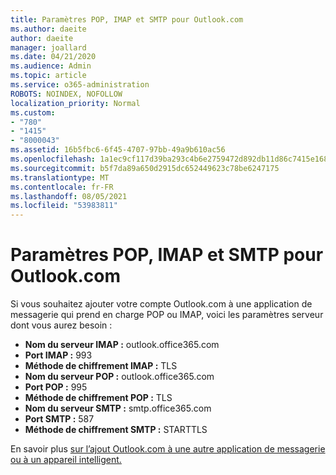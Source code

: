 ```yaml
---
title: Paramètres POP, IMAP et SMTP pour Outlook.com
ms.author: daeite
author: daeite
manager: joallard
ms.date: 04/21/2020
ms.audience: Admin
ms.topic: article
ms.service: o365-administration
ROBOTS: NOINDEX, NOFOLLOW
localization_priority: Normal
ms.custom:
- "780"
- "1415"
- "8000043"
ms.assetid: 16b5fbc6-6f45-4707-97bb-49a9b610ac56
ms.openlocfilehash: 1a1ec9cf117d39ba293c4b6e2759472d892db11d86c7415e1689027aa8a728ba
ms.sourcegitcommit: b5f7da89a650d2915dc652449623c78be6247175
ms.translationtype: MT
ms.contentlocale: fr-FR
ms.lasthandoff: 08/05/2021
ms.locfileid: "53983811"
---
```

# <a name="pop-imap-and-smtp-settings-for-outlookcom"></a>Paramètres POP, IMAP et SMTP pour Outlook.com

Si vous souhaitez ajouter votre compte Outlook.com à une application de messagerie qui prend en charge POP ou IMAP, voici les paramètres serveur dont vous aurez besoin :
  
- **Nom du serveur IMAP :** outlook.office365.com
- **Port IMAP :** 993
- **Méthode de chiffrement IMAP :** TLS
- **Nom du serveur POP :** outlook.office365.com  
- **Port POP :** 995  
- **Méthode de chiffrement POP :** TLS  
- **Nom du serveur SMTP :** smtp.office365.com
- **Port SMTP :** 587
- **Méthode de chiffrement SMTP :** STARTTLS

En savoir plus [sur l’ajout Outlook.com à une autre application de messagerie ou à un appareil intelligent.](https://support.office.com/article/73f3b178-0009-41ae-aab1-87b80fa94970?wt.mc_id=Office_Outlook_com_Alchemy)